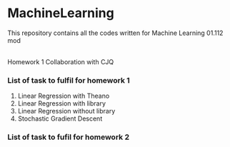 # MachineLearning
This repository contains all the codes written for Machine Learning 01.112 mod

<br>Homework 1 Collaboration with CJQ<br/>



### List of task to fulfil for homework 1
1. Linear Regression with Theano
2. Linear Regression with library
3. Linear Regression without library
4. Stochastic Gradient Descent

### List of task to fufil for homework 2
